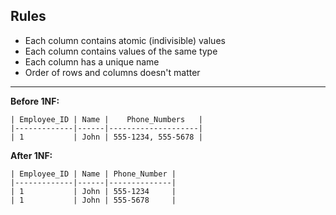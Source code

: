 ## Rules
- Each column contains atomic (indivisible) values
- Each column contains values of the same type
- Each column has a unique name
- Order of rows and columns doesn't matter

---

**Before 1NF:**
```
| Employee_ID | Name |    Phone_Numbers   |
|-------------|------|--------------------|
| 1           | John | 555-1234, 555-5678 |
```

**After 1NF:**
```
| Employee_ID | Name | Phone_Number |
|-------------|------|--------------|
| 1           | John | 555-1234     |
| 1           | John | 555-5678     |
```